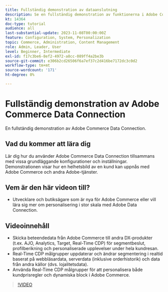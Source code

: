 ```yaml
---
title: Fullständig demonstration av dataanslutning
description: Se en fullständig demonstration av funktionerna i Adobe Commerce Data Connection
kt: 14364
doc-type: tutorial
audience: all
last-substantial-update: 2023-11-08T00:00:00Z
feature: Configuration, System, Personalization
topic: Commerce, Administration, Content Management
role: Admin, Leader, User
level: Beginner, Intermediate
exl-id: f17c3be6-8ef2-4972-a8cc-089ff4a2be3b
source-git-commit: e306b2cd26506f6a7ef37c2d416be7172dc3c0d2
workflow-type: tm+mt
source-wordcount: '171'
ht-degree: 0%

---
```


# Fullständig demonstration av Adobe Commerce Data Connection

En fullständig demonstration av Adobe Commerce Data Connection.

## Vad du kommer att lära dig

Lär dig hur du använder Adobe Commerce Data Connection tillsammans med vissa grundläggande konfigurationer och inställningar. Demonstrationen visar hur en helhetsbild av en kund kan uppnås med Adobe Commerce och andra Adobe-tjänster.

## Vem är den här videon till?

* Utvecklare och butiksägare som är nya för Adobe Commerce eller vill lära sig mer om personalisering i stor skala med Adobe Data Connection.

## Videoinnehåll

* Skicka beteendedata från Adobe Commerce till andra DX-produkter (t.ex. AJO, Analytics, Target, Real-Time CDP) för segmentbeslut, profilberikning och personaliserade upplevelser under hela kundresan.
* Real-Time CDP målgrupper uppdaterar och ändrar segmentering i realtid baserat på webbläsardata, serverdata (inklusive orderhistorik) och data från andra källor (dvs. lojalitetsdata).
* Använda Real-Time CDP målgrupper för att personalisera både kundprisregler och dynamiska block i Adobe Commerce.

>[!VIDEO](https://video.tv.adobe.com/v/3425591?learn=on)
